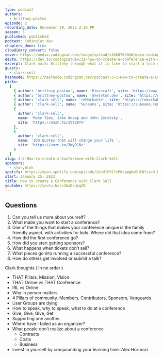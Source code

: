 ```yaml
---
type: podcast
authors:
  - brittney-postma
episode: 2
recording_date: December 29, 2022 2:30 PM
season: 3
published: published
podcast: CodingCat.dev
chapters_done: true
cloudinary_convert: false
cover: https://media.codingcat.dev/image/upload/v1668704946/main-codingcatdev-photo/How-to-create-a-Conference-with-Clark-Sell.jpg
devto: https://dev.to/codingcatdev/32-how-to-create-a-conference-with-clark-sell-m2k
excerpt: Clark walks Brittney through what it is like to start a tech conference, how hard it is to scale, and the impacts the pandemic had on attendees.
guests:
  - clark-sell
hashnode: https://hashnode.codingcat.dev/podcast-3-2-How-to-create-a-Conference-with-Clark-Sell
picks:
  [
    { author: 'brittney-postma', name: 'Minecraft', site: 'https://www.minecraft.net/en-us' },
    { author: 'brittney-postma', name: 'Skeleton.dev', site: 'https://www.skeleton.dev' },
    { author: 'clark-sell', name: 'reMarkable', site: 'https://remarkable.com' },
    { author: 'clark-sell', name: 'Sunsama', site: 'https://sunsama.com/' },
    {
      author: 'clark-sell',
      name: 'Make Time, Jake Knapp and John Zeratsky',
      site: 'https://amzn.to/3Vt26YV'
    },
    {
      author: 'clark-sell',
      name: '100 Quotes that will change your life ',
      site: 'https://amzn.to/3WyD1Nz'
    }
  ]
slug: 3-2-How-to-create-a-Conference-with-Clark-Sell
sponsors:
  - storyblok
spotify: https://open.spotify.com/episode/2dnU1F0l7vP6zq4ghsBUC0?si=9_Ed6Ac-TyyeC-_K4Ra3AQ&utm_source=copy-link
start: January 25, 2023
title: How to create a Conference with Clark Sell
youtube: https://youtu.be/c4bxDsdyq2Q
---
```


## Questions

1. Can you tell us more about yourself?
2. What made you want to start a conference?
3. One of the things that makes your conference unique is the family friendly aspect, with activities for kids. Where did that idea come from?
4. How did the first conference go?
5. How did you start getting sponsors?
6. What happens when tickets don’t sell?
7. What pieces go into running a successful conference?
8. How do others get involved or submit a talk?

Clark thoughts ( In no order )

- THAT Pillars, Mission, Vision
- THAT Online vs THAT Conference
- IRL vs Online
- Why in person matters
- 4 Pillars of community. Members, Contributors, Sponsors, Vanguards
- User Groups are dying
- How to speak, why to speak, what to do at a conference
- Give, Give, Give, Get
- Supporting one another.
- Where have I failed as an organizer?
- What people don’t realize about a conference
  - Contracts
  - Costs
  - Business
- Invest in yourself by compounding your learning time. Alex Hormozi
